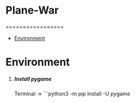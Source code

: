 # Plane-War
=================

   * [Environment](#environment)<br>

# Environment

1. ##### Install pygame
    Terminal -> ```python3 -m pip install -U pygame

